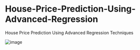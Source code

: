 # House-Price-Prediction-Using-Advanced-Regression
House Price Prediction Using Advanced Regression Techniques

![image](https://user-images.githubusercontent.com/60821624/159862911-b3378026-6e1f-47be-bbab-d1fe08f3782b.png)
